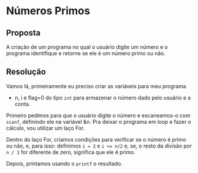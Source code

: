 # Números Primos

## Proposta

A criação de um programa no qual o usuário digite um número e o programa identifique e retorne se ele é um número primo ou não.

## Resolução

Vamos lá, primeiramente eu preciso criar as variáveis para meu programa

- n, i e flag=0 do tipo `int` para armazenar o número dado pelo usuário e a conta.

Primeiro pedimos para que o usuário digite o número e escaneamos-o com `scanf`, definindo ele na variável &n.
Pra deixar o programa em loop e fazer o cálculo, vou utilizar um laço For.

Dentro do laço For, criamos condições para verificar se o número é primo ou não, e, para isso: definimos `i = 2` e `i <= n/2` e, se, o resto da divisão por ``n / 1`` for diferente de zero, significa que ele é primo. 

Depois, printamos usando o ``printf`` o resultado.
